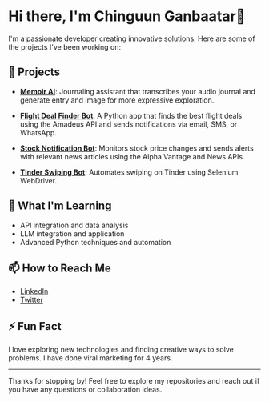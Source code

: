 # Hi there, I'm Chinguun Ganbaatar👋

I'm a passionate developer creating innovative solutions. Here are some of the projects I've been working on:

## 🚀 Projects

- **[Memoir AI](https://capstone-memoirai.vercel.app/)**: Journaling assistant that transcribes your audio journal and generate entry and image for more expressive exploration.

- **[Flight Deal Finder Bot](https://github.com/chinguun101/flight-deal-finder)**: A Python app that finds the best flight deals using the Amadeus API and sends notifications via email, SMS, or WhatsApp.

- **[Stock Notification Bot](https://github.com/chinguun101/stock-notification)**: Monitors stock price changes and sends alerts with relevant news articles using the Alpha Vantage and News APIs.

- **[Tinder Swiping Bot](https://github.com/chinguun101/tinder-swiping-bot)**: Automates swiping on Tinder using Selenium WebDriver.

## 🌱 What I'm Learning

- API integration and data analysis
- LLM integration and application
- Advanced Python techniques and automation

## 📫 How to Reach Me

- [LinkedIn](https://www.linkedin.com/in/chinguun-ganbaatar/)
- [Twitter](https://x.com/cgchinguun)

## ⚡ Fun Fact

I love exploring new technologies and finding creative ways to solve problems. I have done viral marketing for 4 years.

---

Thanks for stopping by! Feel free to explore my repositories and reach out if you have any questions or collaboration ideas.
